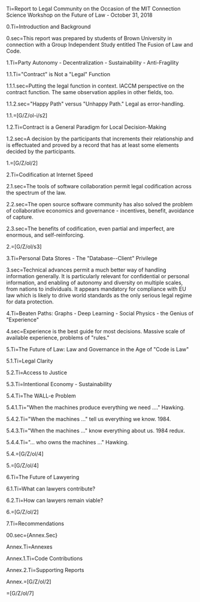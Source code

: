Ti=Report to Legal Community on the Occasion of the MIT Connection Science Workshop on the Future of Law - October 31, 2018

0.Ti=Introduction and Background

0.sec=This report was prepared by students of Brown University in connection with a Group Independent Study entitled The Fusion of Law and Code.

1.Ti=Party Autonomy - Decentralization - Sustainability - Anti-Fragility
 
1.1.Ti="Contract" is Not a "Legal" Function

1.1.1.sec=Putting the legal function in context.  IACCM perspective on the contract function.  The same observation applies in other fields, too.

1.1.2.sec="Happy Path" versus "Unhappy Path."  Legal as error-handling.

1.1.=[G/Z/ol-i/s2]

1.2.Ti=Contract is a General Paradigm for Local Decision-Making

1.2.sec=A decision by the participants that increments their relationship and is effectuated and proved by a record that has at least some elements decided by the participants.

1.=[G/Z/ol/2]

2.Ti=Codification at Internet Speed

2.1.sec=The tools of software collaboration permit legal codification across the spectrum of the law.

2.2.sec=The open source software community has also solved the problem of collaborative economics and governance - incentives, benefit, avoidance of capture.

2.3.sec=The benefits of codification, even partial and imperfect, are enormous, and self-reinforcing.

2.=[G/Z/ol/s3]

3.Ti=Personal Data Stores - The "Database--Client" Privilege

3.sec=Technical advances permit a much better way of handling information generally.  It is particularly relevant for confidential or personal information, and enabling of autonomy and diversity on multiple scales, from nations to individuals.  It appears mandatory for compliance with EU law which is likely to drive world standards as the only serious legal regime for data protection.

4.Ti=Beaten Paths:  Graphs - Deep Learning - Social Physics - the Genius of "Experience" 

4.sec=Experience is the best guide for most decisions.  Massive scale of available experience, problems of "rules." 

5.Ti=The Future of Law:  Law and Governance in the Age of "Code is Law"

5.1.Ti=Legal Clarity

5.2.Ti=Access to Justice

5.3.Ti=Intentional Economy - Sustainability

5.4.Ti=The WALL-e Problem

5.4.1.Ti="When the machines produce everything we need ...."  Hawking.

5.4.2.Ti="When the machines ..." tell us everything we know.  1984.

5.4.3.Ti="When the machines ..." know everything about us.  1984 redux.

5.4.4.Ti="... who owns the machines ..." Hawking.

5.4.=[G/Z/ol/4]

5.=[G/Z/ol/4]


6.Ti=The Future of Lawyering

6.1.Ti=What can lawyers contribute?

6.2.Ti=How can lawyers remain viable?

6.=[G/Z/ol/2]

7.Ti=Recommendations

00.sec={Annex.Sec}

Annex.Ti=Annexes

Annex.1.Ti=Code Contributions

Annex.2.Ti=Supporting Reports

Annex.=[G/Z/ol/2]

=[G/Z/ol/7]
